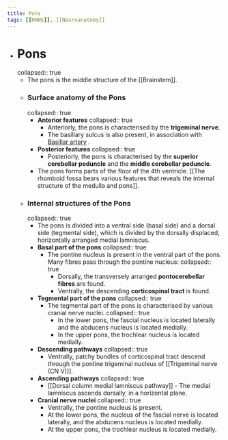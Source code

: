 ```yaml
---
title: Pons
tags: [[HNNS]], [[Neuroanatomy]] 
---
```


- # Pons
  collapsed:: true
	- The pons is the middle structure of the [[Brainstem]].
	- ### Surface anatomy of the Pons
	  collapsed:: true
		- **Anterior features**
		  collapsed:: true
			- Anteriorly, the pons is characterised by the **trigeminal nerve**.
			- The basillary sulcus is also present, in association with [Basillar artery](((63bd7db3-9b21-4a32-8a97-d32b7e8a90e6))) .
		- **Posterior features**
		  collapsed:: true
			- Posteriorly, the pons is characterised by the **superior cerebellar peduncle** and the **middle cerebellar peduncle**.
		- The pons forms parts of the floor of the 4th ventricle. [[The rhomboid fossa bears various features that reveals the internal structure of the medulla and pons]].
	- ### Internal structures of the Pons
	  collapsed:: true
		- The pons is divided into a ventral side (basal side) and a dorsal side (tegmental side), which is divided by the dorsally displaced, horizontally arranged medial lamniscus.
		- **Basal part of the pons**
		  collapsed:: true
			- The pontine nucleus is present in the ventral part of the pons. Many fibres pass through the pontine nucleus:
			  collapsed:: true
				- Dorsally, the transversely arranged **pontocerebellar fibres** are found.
				- Ventrally, the descending **corticospinal tract** is found.
		- **Tegmental part of the pons**
		  collapsed:: true
			- The tegmental part of the pons is characterised by various cranial nerve nuclei.
			  collapsed:: true
				- In the lower pons, the fascial nucleus is located laterally and the abducens nucleus is located medially.
				- In the upper pons, the trochlear nucleus is located medially.
		- **Descending pathways**
		  collapsed:: true
			- Ventrally, patchy bundles of corticospinal tract descend through the pontine trigeminal nucleus of [[Trigeminal nerve (CN V)]].
		- **Ascending pathways**
		  collapsed:: true
			- [[Dorsal column medial lamniscus pathway]] - The medial lamniscus ascends dorsally, in a horizontal plane.
		- **Cranial nerve nuclei**
		  collapsed:: true
			- Ventrally, the pontine nucleus is present.
			- At the lower pons, the nucleus of the fascial nerve is located laterally, and the abducens nucleus is located medially.
			- At the upper pons, the trochlear nucleus is located medially.